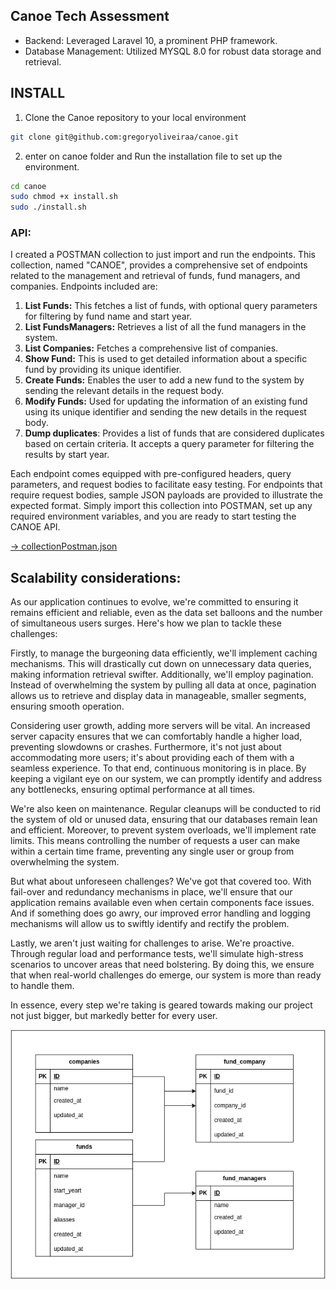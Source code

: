 ## Canoe Tech Assessment

- Backend: Leveraged Laravel 10, a prominent PHP framework.
- Database Management: Utilized MYSQL 8.0 for robust data storage and retrieval.

## INSTALL
1. Clone the Canoe repository to your local environment
```bash
git clone git@github.com:gregoryoliveiraa/canoe.git
```
2. enter on canoe folder and Run the installation file to set up the environment.
```bash
cd canoe
sudo chmod +x install.sh
sudo ./install.sh
```

### API:
I created a POSTMAN collection to just import and run the endpoints. This collection, named "CANOE", provides a comprehensive set of endpoints related to the management and retrieval of funds, fund managers, and companies. Endpoints included are:
1. **List Funds:** This fetches a list of funds, with optional query parameters for filtering by fund name and start year.
2. **List FundsManagers:** Retrieves a list of all the fund managers in the system.
3. **List Companies:** Fetches a comprehensive list of companies.
3. **Show Fund:** This is used to get detailed information about a specific fund by providing its unique identifier.
4. **Create Funds:** Enables the user to add a new fund to the system by sending the relevant details in the request body.
5. **Modify Funds:** Used for updating the information of an existing fund using its unique identifier and sending the new details in the request body.
6. **Dump duplicates**: Provides a list of funds that are considered duplicates based on certain criteria. It accepts a query parameter for filtering the results by start year.

Each endpoint comes equipped with pre-configured headers, query parameters, and request bodies to facilitate easy testing. For endpoints that require request bodies, sample JSON payloads are provided to illustrate the expected format. Simply import this collection into POSTMAN, set up any required environment variables, and you are ready to start testing the CANOE API.

[-> collectionPostman.json](https://github.com/gregoryoliveiraa/canoe/blob/main/collectionPostman.json)

## Scalability considerations:
As our application continues to evolve, we're committed to ensuring it remains efficient and reliable, even as the data set balloons and the number of simultaneous users surges. Here's how we plan to tackle these challenges:

Firstly, to manage the burgeoning data efficiently, we'll implement caching mechanisms. This will drastically cut down on unnecessary data queries, making information retrieval swifter. Additionally, we'll employ pagination. Instead of overwhelming the system by pulling all data at once, pagination allows us to retrieve and display data in manageable, smaller segments, ensuring smooth operation.

Considering user growth, adding more servers will be vital. An increased server capacity ensures that we can comfortably handle a higher load, preventing slowdowns or crashes. Furthermore, it's not just about accommodating more users; it's about providing each of them with a seamless experience. To that end, continuous monitoring is in place. By keeping a vigilant eye on our system, we can promptly identify and address any bottlenecks, ensuring optimal performance at all times.

We're also keen on maintenance. Regular cleanups will be conducted to rid the system of old or unused data, ensuring that our databases remain lean and efficient. Moreover, to prevent system overloads, we'll implement rate limits. This means controlling the number of requests a user can make within a certain time frame, preventing any single user or group from overwhelming the system.

But what about unforeseen challenges? We've got that covered too. With fail-over and redundancy mechanisms in place, we'll ensure that our application remains available even when certain components face issues. And if something does go awry, our improved error handling and logging mechanisms will allow us to swiftly identify and rectify the problem.

Lastly, we aren't just waiting for challenges to arise. We're proactive. Through regular load and performance tests, we'll simulate high-stress scenarios to uncover areas that need bolstering. By doing this, we ensure that when real-world challenges do emerge, our system is more than ready to handle them.

In essence, every step we're taking is geared towards making our project not just bigger, but markedly better for every user.

![ERD](ERD.png)
